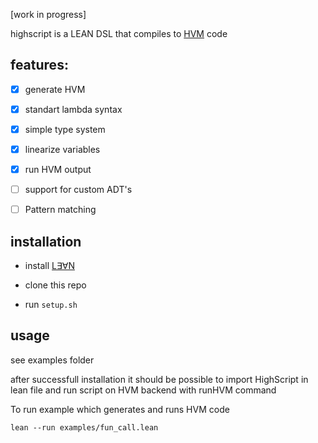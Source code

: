 

[work in progress]

highscript is a LEAN DSL that compiles to [HVM](https://github.com/HigherOrderCo/hvm3) code

## features:

  - [x] generate HVM
  - [x] standart lambda syntax
  - [x] simple type system
  - [x] linearize variables
  - [x] run HVM output
  - [ ] support for custom ADT's
  - [ ] Pattern matching


## installation

  - install [L∃∀N](https://leanprover-community.github.io/install/macos.html)

  - clone this repo

  - run `setup.sh`

## usage

see examples folder

after successfull installation it should be possible to import HighScript in lean file and run script on HVM backend with runHVM command

To run example which generates and runs HVM code
```
lean --run examples/fun_call.lean
```


